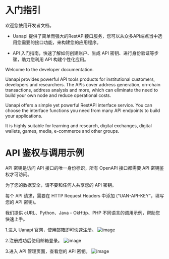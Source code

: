 # 入门指引
欢迎您使用开发者文档。

- Uanapi 提供了简单而强大的RestAPI接口服务，您可以从众多API端点当中选用您需要的接口功能，来构建您的应用程序。

- API 入门指南，快速了解如何创建账户、生成 API 密钥、进行身份验证等步骤，助力您利用 API 构建个性化应用。

Welcome to the developer documentation.

Uanapi provides powerful API tools products for institutional customers, developers and researchers. The APIs cover address generation, on-chain transactions, address analysis and more, which can eliminate the need to build your own node and reduce operational costs.

Uanapi offers a simple yet powerful RestAPI interface service. You can choose the interface functions you need from many API endpoints to build your applications.

It is highly suitable for learning and research, digital exchanges, digital wallets, games, media, e-commerce and other groups.

# API 鉴权与调用示例

API 密钥是访问 API 接口的唯一身份标识，所有 OpenAPI 接口都需要 API 密钥鉴权才可访问。

为了您的数据安全，请不要和任何人共享您的 API 密钥。

每个 API 请求，需要在 HTTP Request Headers 中添加 (“UAN-API-KEY”，填写您的 API 密钥)。

我们提供 cURL、Python、Java - OkHttp、PHP 不同语言的调用示例，帮助您快速上手。

1.进入 Uanapi 官网，使用邮箱即可快速注册。
![image](https://github.com/Uanapi/USDT.API/assets/156056013/2e5ce28a-834f-4729-aade-42756f9cfd4c)

2.注册成功后使用邮箱登录。
![image](https://github.com/Uanapi/USDT.API/assets/156056013/afa5a6a3-46ba-4096-b1f8-2adb5b531ad3)

3.进入 API 管理页面，查看您的 API 密钥。
![image](https://github.com/Uanapi/USDT.API/assets/156056013/9e97c1f3-a451-4287-add8-0231f91b8347)


